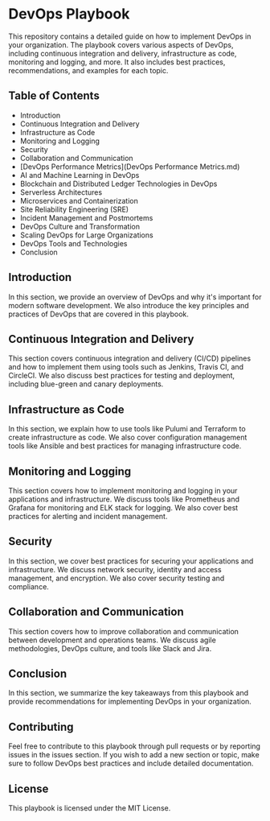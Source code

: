 # DevOps Playbook

This repository contains a detailed guide on how to implement DevOps in your organization. The playbook covers various aspects of DevOps, including continuous integration and delivery, infrastructure as code, monitoring and logging, and more. It also includes best practices, recommendations, and examples for each topic.

## Table of Contents

- Introduction
- Continuous Integration and Delivery
- Infrastructure as Code
- Monitoring and Logging
- Security
- Collaboration and Communication
- [DevOps Performance Metrics](DevOps Performance Metrics.md)
- AI and Machine Learning in DevOps
- Blockchain and Distributed Ledger Technologies in DevOps
- Serverless Architectures
- Microservices and Containerization
- Site Reliability Engineering (SRE)
- Incident Management and Postmortems
- DevOps Culture and Transformation
- Scaling DevOps for Large Organizations
- DevOps Tools and Technologies
- Conclusion

## Introduction

In this section, we provide an overview of DevOps and why it's important for modern software development. We also introduce the key principles and practices of DevOps that are covered in this playbook.

## Continuous Integration and Delivery

This section covers continuous integration and delivery (CI/CD) pipelines and how to implement them using tools such as Jenkins, Travis CI, and CircleCI. We also discuss best practices for testing and deployment, including blue-green and canary deployments.

## Infrastructure as Code

In this section, we explain how to use tools like Pulumi and Terraform to create infrastructure as code. We also cover configuration management tools like Ansible and best practices for managing infrastructure code.

## Monitoring and Logging

This section covers how to implement monitoring and logging in your applications and infrastructure. We discuss tools like Prometheus and Grafana for monitoring and ELK stack for logging. We also cover best practices for alerting and incident management.

## Security

In this section, we cover best practices for securing your applications and infrastructure. We discuss network security, identity and access management, and encryption. We also cover security testing and compliance.

## Collaboration and Communication

This section covers how to improve collaboration and communication between development and operations teams. We discuss agile methodologies, DevOps culture, and tools like Slack and Jira.

## Conclusion

In this section, we summarize the key takeaways from this playbook and provide recommendations for implementing DevOps in your organization.

## Contributing

Feel free to contribute to this playbook through pull requests or by reporting issues in the issues section. If you wish to add a new section or topic, make sure to follow DevOps best practices and include detailed documentation.

## License

This playbook is licensed under the MIT License.
